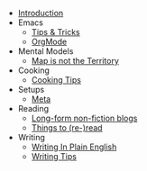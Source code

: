 - [Introduction](README.md)
- Emacs
  - [Tips & Tricks](emacs/emacs-tips-tricks.md "Doom Emacs Keybindings")
  - [OrgMode](emacs/org-mode.md)
- Mental Models
  - [Map is not the Territory](mental-models/map-is-not-the-territory.md)
- Cooking
  - [Cooking Tips](cooking/cooking-tips.md)
- Setups
  - [Meta](setups/meta.md)
- Reading
  - [Long-form non-fiction blogs](reading/long-form-non-fiction-blogs.md)
  - [Things to (re-)read](reading/things-to-reread.md)
- Writing
  - [Writing In Plain English](writing/writing-in-plain-english.md)
  - [Writing Tips](writing/writing-tips.md)
